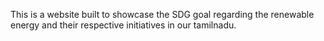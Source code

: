 This is a website built to showcase the SDG goal regarding the renewable energy and their respective initiatives in our tamilnadu. 
